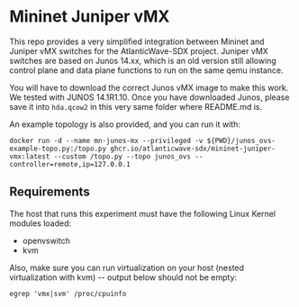 # Mininet Juniper vMX

This repo provides a very simplified integration between Mininet and Juniper vMX switches for the AtlanticWave-SDX project. Juniper vMX switches are based on Junos 14.xx, which is an old version still allowing control plane and data plane functions to run on the same qemu instance.

You will have to download the correct Junos vMX image to make this work. We tested with JUNOS 14.1R1.10. Once you have downloaded Junos, please save it into `hda.qcow2` in this very same folder where README.md is.

An example topology is also provided, and you can run it with:
```
docker run -d --name mn-junos-mx --privileged -v ${PWD}/junos_ovs-example-topo.py:/topo.py ghcr.io/atlanticwave-sdx/mininet-juniper-vmx:latest --custom /topo.py --topo junos_ovs --controller=remote,ip=127.0.0.1
```

## Requirements

The host that runs this experiment must have the following Linux Kernel modules loaded:
- openvswitch
- kvm

Also, make sure you can run virtualization on your host (nested virtualization with kvm) -- output below should not be empty:
```
egrep 'vmx|svm' /proc/cpuinfo
```
